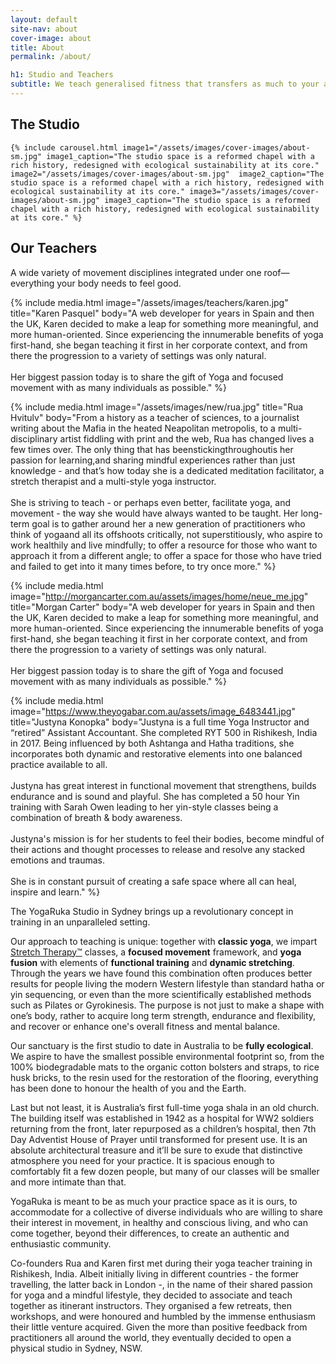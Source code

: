 ```yaml
---
layout: default
site-nav: about
cover-image: about
title: About
permalink: /about/

h1: Studio and Teachers
subtitle: We teach generalised fitness that transfers as much to your athletic adventures as to your daily life.
---
```


<section>
	<h2>The Studio</h2>

	{% include carousel.html image1="/assets/images/cover-images/about-sm.jpg" image1_caption="The studio space is a reformed chapel with a rich history, redesigned with ecological sustainability at its core." image2="/assets/images/cover-images/about-sm.jpg"  image2_caption="The studio space is a reformed chapel with a rich history, redesigned with ecological sustainability at its core." image3="/assets/images/cover-images/about-sm.jpg" image3_caption="The studio space is a reformed chapel with a rich history, redesigned with ecological sustainability at its core." %}
</section>

<section>
	<h2>Our Teachers</h2>
	<p class="subtitle">A wide variety of movement disciplines integrated under one roof—everything your body needs to feel good.</p>

  {% include media.html image="/assets/images/teachers/karen.jpg" title="Karen Pasquel" body="A web developer for years in Spain and then the UK, Karen decided to make a leap for something more meaningful, and more human-oriented. Since experiencing the innumerable benefits of yoga first-hand, she began teaching it first in her corporate context, and from there the progression to a variety of settings was only natural.<br/><br/>Her biggest passion today is to share the gift of Yoga and focused movement with as many individuals as possible." %}

  {% include media.html image="/assets/images/new/rua.jpg" title="Rua Hvitulv" body="From a history as a teacher of sciences, to a journalist writing about the Mafia in the heated Neapolitan metropolis, to a multi-disciplinary artist fiddling with print and the web, Rua has changed lives a few times over. The only thing that​ has been​stick​ing​​ throughout​is her passion for learning​,​and sharing mindful experiences rather than just knowledge - and that’s how today she is a dedicated meditation facilitator, a stretch therapist and a multi-style yoga instructor.<br/><br/>​She is striving​ to teach - or perhaps even better, facilitate yoga, and movement - the way​ she would have always wanted to be taught. ​Her long-term goal is to gather around ​her a new generation of practitioners who think of yoga​​and all its​ ​offshoots critically, not superstitiously, who aspire to work healthily and live mindfully; to offer a resource for those who want to approach it from a different angle; to offer a space for those who have tried and failed to get into it many times before, to try once more." %}

  {% include media.html image="http://morgancarter.com.au/assets/images/home/neue_me.jpg" title="Morgan Carter" body="A web developer for years in Spain and then the UK, Karen decided to make a leap for something more meaningful, and more human-oriented. Since experiencing the innumerable benefits of yoga first-hand, she began teaching it first in her corporate context, and from there the progression to a variety of settings was only natural.<br/><br/>Her biggest passion today is to share the gift of Yoga and focused movement with as many individuals as possible." %}

  {% include media.html image="https://www.theyogabar.com.au/assets/image_6483441.jpg" title="Justyna Konopka" body="Justyna is a full time Yoga Instructor and “retired” Assistant Accountant. She completed RYT 500 in Rishikesh, India in 2017. Being influenced by both Ashtanga and Hatha traditions, she incorporates both dynamic and restorative elements into one balanced practice available to all.<br/><br/>Justyna has great interest in functional movement that strengthens, builds endurance and is sound and playful. She has completed a 50 hour Yin training with Sarah Owen leading to her yin-style classes being a combination of breath & body awareness.<br/><br/>Justyna's mission is for her students to feel their bodies, become mindful of their actions and thought processes to release and resolve any stacked emotions and traumas.<br/><br/>She is in constant pursuit of creating a safe space where all can heal, inspire and learn." %}

</section>

<section markdown="1" class="Longform Longform--blogpost">
The YogaRuka Studio in Sydney brings up a revolutionary concept in training in an unparalleled setting. 

Our approach to teaching is unique: together with <strong>classic yoga</strong>, we impart [Stretch Therapy™](https://stretchtherapy.net/) classes, a <strong>focused movement</strong> framework, and <strong>yoga fusion</strong> with elements of <strong>functional training</strong> and <strong>dynamic stretching</strong>. Through the years we have found this combination often produces better results for people living the modern Western lifestyle than standard hatha or yin sequencing, or even than the more scientifically established methods such as Pilates or Gyrokinesis. The purpose is not just to make a shape with one’s body, rather to acquire long term strength, endurance and flexibility, and recover or enhance one's overall fitness and mental balance. 

Our sanctuary is the first studio to date in Australia to be <strong>fully ecological</strong>. We aspire to have the smallest possible environmental footprint so, from the 100% biodegradable mats to the organic cotton bolsters and straps, to rice husk bricks, to the resin used for the restoration of the flooring, everything has been done to honour the health of you and the Earth.

Last but not least, it is Australia’s first full-time yoga shala in an old church.
The building itself was established in 1942 as a hospital for WW2 soldiers returning from the front, later repurposed as a children’s hospital, then 7th Day Adventist House of Prayer until transformed for present use. It is an absolute architectural treasure and it’ll be sure to exude that distinctive atmosphere you need for your practice. It is spacious enough to comfortably fit a few dozen people, but many of our classes will be smaller and more intimate than that.

YogaRuka is meant to be as much your practice space as it is ours, to accommodate for a collective of diverse individuals who are willing to share their interest in movement, in healthy and conscious living, and who can come together, beyond their differences, to create an authentic and enthusiastic community.

Co-founders Rua and Karen first met during their yoga teacher training in Rishikesh, India. Albeit initially living in different countries - the former travelling, the latter back in London -, in the name of their shared passion for yoga and a mindful lifestyle, they decided to associate and teach together as itinerant instructors. They organised a few retreats, then workshops, and were honoured and humbled by the immense enthusiasm their little venture acquired. Given the more than positive feedback from practitioners all around the world, they eventually decided to open a physical studio in Sydney, NSW.
</section>
